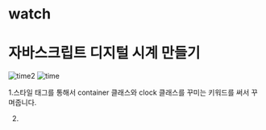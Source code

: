 # watch
# 자바스크립트 디지털 시계 만들기
![time2](https://user-images.githubusercontent.com/104752580/174728008-a0d7738b-1a10-48ce-ba3a-eaa442336500.JPG)
![time](https://user-images.githubusercontent.com/104752580/174727663-d552522e-e7d6-403e-875c-387a6c7af2ef.JPG)



1.스타일 태그를 통해서 container 클래스와 clock 클래스를 꾸미는 키워드를 써서 꾸며줍니다.



2.
